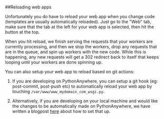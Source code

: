 
<!--
.. title: Reload web app
.. slug: ReloadWebApp
.. date: 2015-05-13 14:35:28 UTC+01:00
.. tags:
.. category:
.. link:
.. description:
.. type: text
-->





##Reloading web apps


Unfortunately you do have to reload your web app when you change code (templates are usually automatically reloaded). Just go to the "Web" tab, make sure that the tab at the left for your web app is selected, then hit the button at the top. 

When you hit reload, we finish serving the requests that your workers are currently processing, and then we stop the workers, drop any requests that are in the queue, and spin up workers with the new code. While this is happening, any new requests will get a 302 redirect back to itself that keeps looping until your workers are done spinning up.

You can also setup your web app to reload based on git actions:

1. If you are developing on PythonAnywhere, you can setup a git hook (eg: post-commit, post-push etc) to automatically reload your web app by touching `/var/www/www_mydomain_com_wsgi.py`.

2. Alternatively, if you are developing on your local machine and would like the changes to be automatically made on PythonAnywhere, we have written a blogpost [here](https://blog.pythonanywhere.com/87/) about how to set that up.
